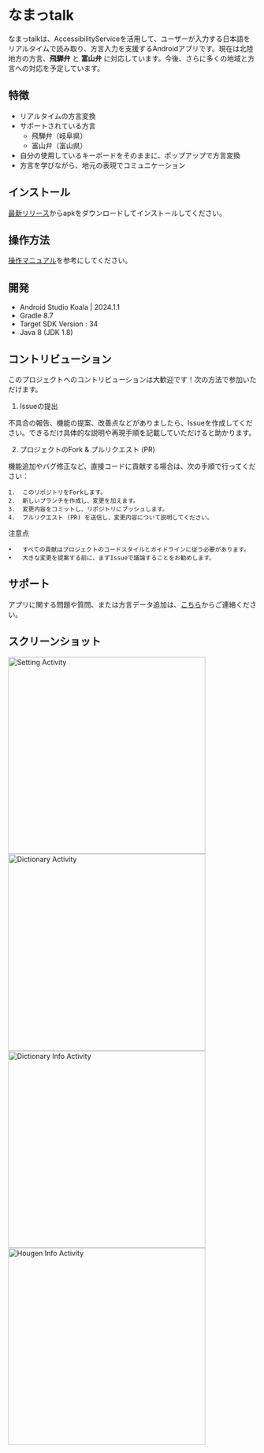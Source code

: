 # なまっtalk

なまっtalkは、AccessibilityServiceを活用して、ユーザーが入力する日本語をリアルタイムで読み取り、方言入力を支援するAndroidアプリです。現在は北陸地方の方言、**飛騨弁** と **富山弁** に対応しています。今後、さらに多くの地域と方言への対応を予定しています。

## 特徴

- リアルタイムの方言変換
- サポートされている方言
    - 飛騨弁（岐阜県）
    - 富山弁（富山県）
- 自分の使用しているキーボードをそのままに、ポップアップで方言変換
- 方言を学びながら、地元の表現でコミュニケーション

## インストール

[最新リリース](https://github.com/ariqRam/namapopup/tags)からapkをダウンロードしてインストールしてください。

## 操作方法

[操作マニュアル]()を参考にしてください。

## 開発

- Android Studio Koala | 2024.1.1
- Gradle 8.7
- Target SDK Version : 34
- Java 8 (JDK 1.8)

## コントリビューション

このプロジェクトへのコントリビューションは大歓迎です！次の方法で参加いただけます。

1. Issueの提出

不具合の報告、機能の提案、改善点などがありましたら、Issueを作成してください。できるだけ具体的な説明や再現手順を記載していただけると助かります。

2. プロジェクトのFork & プルリクエスト (PR)

機能追加やバグ修正など、直接コードに貢献する場合は、次の手順で行ってください：

	1.	このリポジトリをForkします。
	2.	新しいブランチを作成し、変更を加えます。
	3.	変更内容をコミットし、リポジトリにプッシュします。
	4.	プルリクエスト (PR) を送信し、変更内容について説明してください。

注意点

	•	すべての貢献はプロジェクトのコードスタイルとガイドラインに従う必要があります。
	•	大きな変更を提案する前に、まずIssueで議論することをお勧めします。

## サポート

アプリに関する問題や質問、または方言データ追加は、[こちら](mailto:ariqathallah38@gmail.com)からご連絡ください。

## スクリーンショット

<img src="https://github.com/user-attachments/assets/e18814bf-d5dc-4b70-815c-2f0a69396705" alt="Setting Activity" width="400"/>

<img src="https://github.com/user-attachments/assets/006ea675-1547-4be4-88e1-28d631be9f4e" alt="Dictionary Activity" width="400"/>

<img src="https://github.com/user-attachments/assets/4f6e29a1-58cd-4144-a6f7-cb6e0151f52c" alt="Dictionary Info Activity" width="400"/>

<img src="https://github.com/user-attachments/assets/2c0ea0db-851a-44c3-b7df-f34464018270" alt="Hougen Info Activity" width="400"/>
